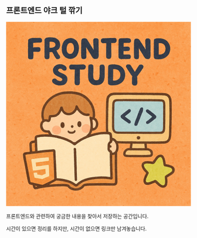 ## 프론트엔드 야크 털 깎기

![alt text](커버_이미지.png)

프론트엔드와 관련하여 궁금한 내용을 찾아서 저장하는 공간입니다.

시간이 있으면 정리를 하지만, 시간이 없으면 링크만 남겨놓습니다.
